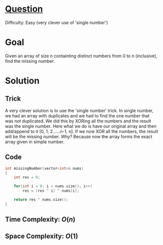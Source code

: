 # [Question](https://leetcode.com/problems/missing-number/)
Difficulty: Easy (very clever use of 'single number')
# Goal
Given an array of size n containting distinct numbers from 0 to n (inclusive), find the missing number.
# Solution
## Trick
A very clever solution is to use the 'single number' trick. In single number, we had an array with duplicates and we had to find the one number that was not duplicated. We did this by XORing all the numbers and the result was the single number. Here what we do is have our original array and then add/append to it [0, 1, 2......n-1, n]. If we now XOR all the numbers, the result will be the missing number. Why? Because now the array forms the exact array given in simple number.  
## Code
```cpp
int missingNumber(vector<int>& nums) 
{
    int res = 0;

    for(int i = 0; i < nums.size(); i++)
        res = (res ^ i) ^ nums[i];

    return res ^ nums.size();
}
```
## Time Complexity: $O(n)$
## Space Complexity: $O(1)$
